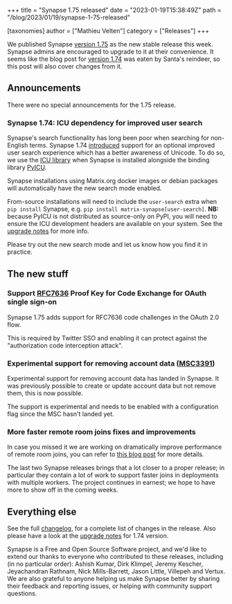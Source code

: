 +++
title = "Synapse 1.75 released"
date = "2023-01-19T15:38:49Z"
path = "/blog/2023/01/19/synapse-1-75-released"

[taxonomies]
author = ["Mathieu Velten"]
category = ["Releases"]
+++

We published Synapse [version 1.75](https://github.com/matrix-org/synapse/releases/tag/v1.75.0)
as the new stable release this week. Synapse admins are encouraged to upgrade
to it at their convenience. It seems like the blog post for [version 1.74](https://github.com/matrix-org/synapse/releases/tag/v1.74.0)
 was eaten by Santa's reindeer, so this post will also cover changes from it.

## Announcements

There were no special announcements for the 1.75 release.

### Synapse 1.74: ICU dependency for improved user search

Synapse's search functionality has long been poor when searching for non-English
terms. Synapse 1.74 [introduced](https://github.com/matrix-org/synapse/pull/14464)
support for an optional improved user search experience which has a better
awareness of Unicode. To do so, we use the [ICU library](https://icu.unicode.org/)
when Synapse is installed alongside the binding library [PyICU](https://pypi.org/project/PyICU/).

Synapse installations using Matrix.org docker images or debian packages will
automatically have the new search mode enabled.

From-source installations will need to include the `user-search` extra when
`pip install` Synapse, e.g. `pip install matrix-synapse[user-search]`.
**NB:** because PyICU is not distributed as source-only on PyPI, you will need
to ensure the ICU development headers are available on your system. See the
[upgrade notes](https://matrix-org.github.io/synapse/v1.75/upgrade.html#unicode-support-in-user-search)
for more info.

Please try out the new search mode and let us know how you find it in practice.

## The new stuff

### Support [RFC7636](https://datatracker.ietf.org/doc/html/rfc7636) Proof Key for Code Exchange for OAuth single sign-on

Synapse 1.75 adds support for RFC7636 code challenges in the OAuth 2.0 flow.

This is required by Twitter SSO and enabling it can protect against the
"authorization code interception attack".

### Experimental support for removing account data ([MSC3391](https://github.com/matrix-org/matrix-spec-proposals/pull/3391))

Experimental support for removing account data has landed in Synapse.
It was previously possible to create or update account data but not remove them, this is now possible.

The support is experimental and needs to be enabled with a configuration flag since the MSC hasn't landed yet.

### More faster remote room joins fixes and improvements

In case you missed it we are working on dramatically improve performance of remote room joins, you can refer
to [this blog post](https://matrix.org/blog/2022/10/18/testing-faster-remote-room-joins) for more details.

The last two Synapse releases brings that a lot closer to a proper release; in
particular they contain a lot of work to support faster joins in deployments
with multiple workers. The project continues in earnest; we hope to have more to
show off in the coming weeks.

## Everything else

See the full [changelog](https://github.com/matrix-org/synapse/releases/tag/v1.75.0), for a
complete list of changes in the release. Also please have a look at the [upgrade
notes](https://matrix-org.github.io/synapse/v1.75/upgrade.html#upgrading-to-v1740) for 1.74 version.

Synapse is a Free and Open Source Software project, and we'd like to extend our
thanks to everyone who contributed to these releases, including (in no particular
order): Ashish Kumar, Dirk Klimpel, Jeremy Kescher, Jeyachandran Rathnam,
Nick Mills-Barrett, Jason Little, Villepeh and Vertux.
We are also grateful to anyone helping us make Synapse better by sharing their
feedback and reporting issues, or helping with community support questions.

